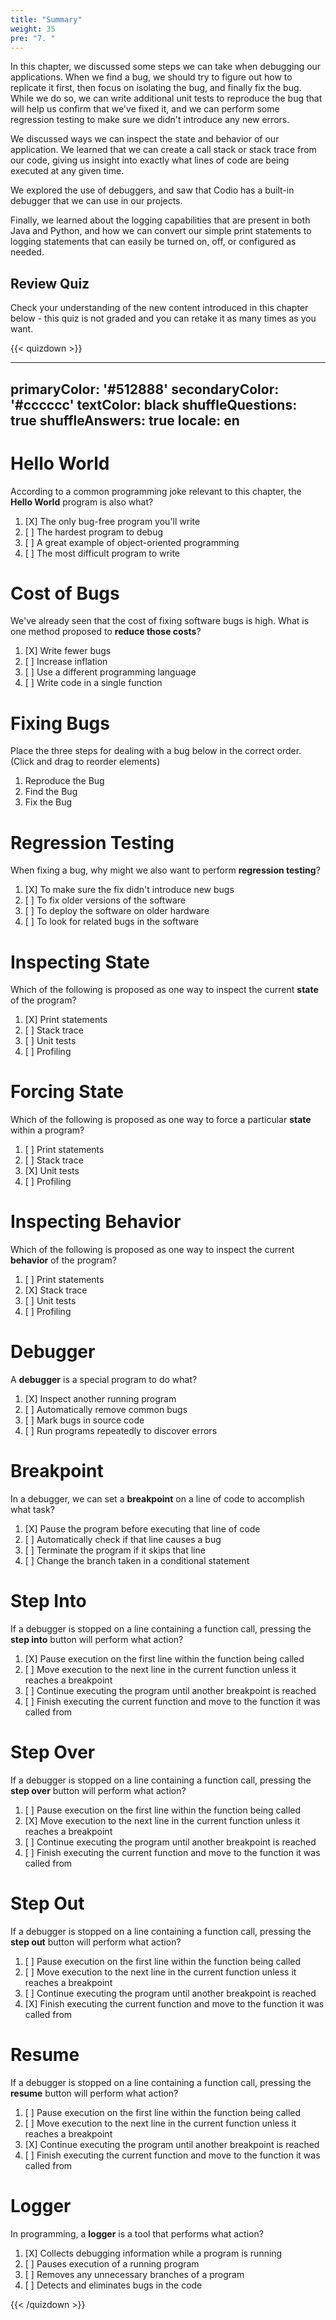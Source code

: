 ```yaml
---
title: "Summary"
weight: 35
pre: "7. "
---
```

In this chapter, we discussed some steps we can take when debugging our applications. When we find a bug, we should try to figure out how to replicate it first, then focus on isolating the bug, and finally fix the bug. While we do so, we can write additional unit tests to reproduce the bug that will help us confirm that we've fixed it, and we can perform some regression testing to make sure we didn't introduce any new errors.

We discussed ways we can inspect the state and behavior of our application. We learned that we can create a call stack or stack trace from our code, giving us insight into exactly what lines of code are being executed at any given time.

We explored the use of debuggers, and saw that Codio has a built-in debugger that we can use in our projects.

Finally, we learned about the logging capabilities that are present in both Java and Python, and how we can convert our simple print statements to logging statements that can easily be turned on, off, or configured as needed.

## Review Quiz

Check your understanding of the new content introduced in this chapter below - this quiz is not graded and you can retake it as many times as you want.

{{< quizdown >}}

---
primaryColor: '#512888'
secondaryColor: '#cccccc'
textColor: black
shuffleQuestions: true
shuffleAnswers: true
locale: en
---

# Hello World

According to a common programming joke relevant to this chapter, the **Hello World** program is also what?

1. [X] The only bug-free program you'll write
1. [ ] The hardest program to debug
1. [ ] A great example of object-oriented programming
1. [ ] The most difficult program to write

# Cost of Bugs

We've already seen that the cost of fixing software bugs is high. What is one method proposed to **reduce those costs**?

1. [X] Write fewer bugs
1. [ ] Increase inflation
1. [ ] Use a different programming language
1. [ ] Write code in a single function

# Fixing Bugs

Place the three steps for dealing with a bug below in the correct order. (Click and drag to reorder elements)

1. Reproduce the Bug
2. Find the Bug
3. Fix the Bug

# Regression Testing

When fixing a bug, why might we also want to perform **regression testing**?

1. [X] To make sure the fix didn't introduce new bugs
1. [ ] To fix older versions of the software
1. [ ] To deploy the software on older hardware
1. [ ] To look for related bugs in the software

# Inspecting State

Which of the following is proposed as one way to inspect the current **state** of the program?

1. [X] Print statements
1. [ ] Stack trace
1. [ ] Unit tests
1. [ ] Profiling

# Forcing State

Which of the following is proposed as one way to force a particular **state** within a program?

1. [ ] Print statements
1. [ ] Stack trace
1. [X] Unit tests
1. [ ] Profiling

# Inspecting Behavior

Which of the following is proposed as one way to inspect the current **behavior** of the program?

1. [ ] Print statements
1. [X] Stack trace
1. [ ] Unit tests
1. [ ] Profiling

# Debugger

A **debugger** is a special program to do what?

1. [X] Inspect another running program
1. [ ] Automatically remove common bugs
1. [ ] Mark bugs in source code
1. [ ] Run programs repeatedly to discover errors

# Breakpoint

In a debugger, we can set a **breakpoint** on a line of code to accomplish what task?

1. [X] Pause the program before executing that line of code
1. [ ] Automatically check if that line causes a bug
1. [ ] Terminate the program if it skips that line
1. [ ] Change the branch taken in a conditional statement

# Step Into

If a debugger is stopped on a line containing a function call, pressing the **step into** button will perform what action?

1. [X] Pause execution on the first line within the function being called
1. [ ] Move execution to the next line in the current function unless it reaches a breakpoint
1. [ ] Continue executing the program until another breakpoint is reached
1. [ ] Finish executing the current function and move to the function it was called from

# Step Over

If a debugger is stopped on a line containing a function call, pressing the **step over** button will perform what action?

1. [ ] Pause execution on the first line within the function being called
1. [X] Move execution to the next line in the current function unless it reaches a breakpoint
1. [ ] Continue executing the program until another breakpoint is reached
1. [ ] Finish executing the current function and move to the function it was called from

# Step Out

If a debugger is stopped on a line containing a function call, pressing the **step out** button will perform what action?

1. [ ] Pause execution on the first line within the function being called
1. [ ] Move execution to the next line in the current function unless it reaches a breakpoint
1. [ ] Continue executing the program until another breakpoint is reached
1. [X] Finish executing the current function and move to the function it was called from

# Resume

If a debugger is stopped on a line containing a function call, pressing the **resume** button will perform what action?

1. [ ] Pause execution on the first line within the function being called
1. [ ] Move execution to the next line in the current function unless it reaches a breakpoint
1. [X] Continue executing the program until another breakpoint is reached
1. [ ] Finish executing the current function and move to the function it was called from

# Logger

In programming, a **logger** is a tool that performs what action?

1. [X] Collects debugging information while a program is running
1. [ ] Pauses execution of a running program
1. [ ] Removes any unnecessary branches of a program
1. [ ] Detects and eliminates bugs in the code

{{< /quizdown >}}
